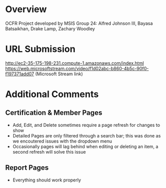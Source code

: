 # Overview
OCFR Project developed by MSIS Group 24: Alfred Johnson III, Bayasa Batsaikhan, Drake Lamp, Zachary Woodley

# URL Submission
http://ec2-35-175-198-231.compute-1.amazonaws.com/index.html
https://web.microsoftstream.com/video/f1d02abc-b860-4b5c-90f0-f197371add07 (Microsoft Stream link)


# Additional Comments
## Certification & Member Pages
- Add, Edit, and Delete sometimes require a page refresh for changes to show
- Detailed Pages are only filtered through a search bar; this was done as we encoutered issues with the dropdown menu
- Occasionally pages will lag behind when editing or deleting an item, a second refresh will solve this issue

## Report Pages
- Everything should work properly
